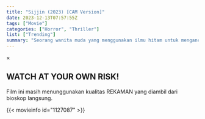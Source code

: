 ```yaml
---
title: "Sijjin (2023) [CAM Version]"
date: 2023-12-13T07:57:55Z
tags: ["Movie"]
categories: ["Horror", "Thriller"]
list: ["Trending"]
summary: "Seorang wanita muda yang menggunakan ilmu hitam untuk mengancam istri sepupunya."
---
```


<div class="modall" id="modall">
    <div class="modal-content">
        <span class="close-x">&times;</span>
        <h2>WATCH AT YOUR OWN RISK!</h2>
        <p>Film ini masih menunggunakan kualitas REKAMAN yang diambil dari bioskop langsung.</p>
    </div>
</div>

<mux-player stream-type="on-demand"
src="https://kp3d-my.sharepoint.com/personal/ryoo_kp3d_onmicrosoft_com/_layouts/15/download.aspx?share=Ea_visQTM4lMk6e7Fru46UoBdeljeiJ5kQqn-uSGx7n-cw" prefer-playback="mse" controls>

</mux-player>


{{< movieinfo id="1127087" >}}

<script src="https://cdn.jsdelivr.net/npm/@mux/mux-player"></script>

 <script type="application/ld+json ">
{
"@context": "https://schema.org/",
"@type": "VideoObject",
"name": "Sijjin (2023) [CAM VERSION]",
"contentUrl": "https://stream.mux.com/CoAfUsdbGFoNyb01C8A2A4a8Xm4u6F6Yf9XxkloEeO44.m3u8",
"thumbnailUrl": "https://www.themoviedb.org/t/p/original/1kyBpWRaAJVam2mi5W4qkSEwBpg.jpg?width=314&fit_mode=preserve&time=25",
"uploadDate": "2023-12-13T07:57:55Z",
}

</script>